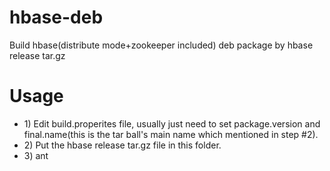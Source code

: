 hbase-deb
=========

Build hbase(distribute mode+zookeeper included) deb package by hbase release tar.gz

Usage
=========
<ul>
<li>1) Edit build.properites file, usually just need to set package.version and final.name(this is the tar ball's main name which mentioned in step #2).</li>
<li>2) Put the hbase release tar.gz file in this folder.</li>
<li>3) ant</li>
</ul>

